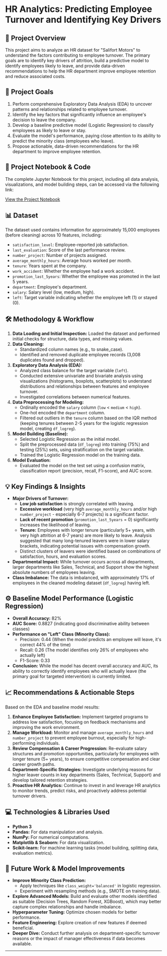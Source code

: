 # HR Analytics: Predicting Employee Turnover and Identifying Key Drivers

## 🚀 Project Overview

This project aims to analyze an HR dataset for "Salifort Motors" to understand the factors contributing to employee turnover. The primary goals are to identify key drivers of attrition, build a predictive model to identify employees likely to leave, and provide data-driven recommendations to help the HR department improve employee retention and reduce associated costs.

## 🎯 Project Goals

1.  Perform comprehensive Exploratory Data Analysis (EDA) to uncover patterns and relationships related to employee turnover.
2.  Identify the key factors that significantly influence an employee's decision to leave the company.
3.  Develop a baseline predictive model (Logistic Regression) to classify employees as likely to leave or stay.
4.  Evaluate the model's performance, paying close attention to its ability to predict the minority class (employees who leave).
5.  Propose actionable, data-driven recommendations for the HR department to improve employee retention.

## 📂 Project Notebook & Code

The complete Jupyter Notebook for this project, including all data analysis, visualizations, and model building steps, can be accessed via the following link:

[View the Project Notebook](https://github.com/padman873/Course_7_Salifort_Motors_capstone_project/blob/main/Activity_%20Course%207%20Salifort%20Motors%20project%20lab.ipynb)
## 📊 Dataset

The dataset used contains information for approximately 15,000 employees (before cleaning) across 10 features, including:
* `satisfaction_level`: Employee-reported job satisfaction.
* `last_evaluation`: Score of the last performance review.
* `number_project`: Number of projects assigned.
* `average_monthly_hours`: Average hours worked per month.
* `tenure`: Years spent at the company.
* `work_accident`: Whether the employee had a work accident.
* `promotion_last_5years`: Whether the employee was promoted in the last 5 years.
* `department`: Employee's department.
* `salary`: Salary level (low, medium, high).
* `left`: Target variable indicating whether the employee left (1) or stayed (0).

## 🛠️ Methodology & Workflow

1.  **Data Loading and Initial Inspection:** Loaded the dataset and performed initial checks for structure, data types, and missing values.
2.  **Data Cleaning:**
    * Standardized column names (e.g., to snake_case).
    * Identified and removed duplicate employee records (3,008 duplicates found and dropped).
3.  **Exploratory Data Analysis (EDA):**
    * Analyzed class balance for the target variable (`left`).
    * Conducted extensive univariate and bivariate analysis using visualizations (histograms, boxplots, scatterplots) to understand distributions and relationships between features and employee turnover.
    * Investigated correlations between numerical features.
4.  **Data Preprocessing for Modeling:**
    * Ordinally encoded the `salary` column (`low` < `medium` < `high`).
    * One-hot encoded the `department` column.
    * Filtered out outliers in the `tenure` column based on the IQR method (keeping tenures between 2-5 years for the logistic regression model, creating `df_logreg`).
5.  **Model Building (Baseline):**
    * Selected Logistic Regression as the initial model.
    * Split the preprocessed data (`df_logreg`) into training (75%) and testing (25%) sets, using stratification on the target variable.
    * Trained the Logistic Regression model on the training data.
6.  **Model Evaluation:**
    * Evaluated the model on the test set using a confusion matrix, classification report (precision, recall, F1-score), and AUC score.

## 💡 Key Findings & Insights

* **Major Drivers of Turnover:**
    * **Low job satisfaction** is strongly correlated with leaving.
    * **Excessive workload** (very high `average_monthly_hours` and/or high `number_project` - especially 6-7 projects) is a significant factor.
    * **Lack of recent promotion** (`promotion_last_5years` = 0) significantly increases the likelihood of leaving.
    * **Tenure:** Employees with longer tenure (particularly 5+ years, with very high attrition at 6-7 years) are more likely to leave. Analysis suggested that many long-tenured leavers were in lower salary brackets, indicating potential issues with compensation growth.
    * Distinct clusters of leavers were identified based on combinations of satisfaction, hours, and evaluation scores.
* **Departmental Impact:** While turnover occurs across all departments, larger departments like Sales, Technical, and Support show the highest absolute numbers of employees leaving.
* **Class Imbalance:** The data is imbalanced, with approximately 17% of employees in the cleaned modeling dataset (`df_logreg`) having left.

## ⚙️ Baseline Model Performance (Logistic Regression)

* **Overall Accuracy:** 82%
* **AUC Score:** 0.8827 (indicating good discriminative ability between classes)
* **Performance on "Left" Class (Minority Class):**
    * Precision: 0.44 (When the model predicts an employee will leave, it's correct 44% of the time)
    * Recall: 0.26 (The model identifies only 26% of employees who actually left)
    * F1-Score: 0.33
* **Conclusion:** While the model has decent overall accuracy and AUC, its ability to correctly identify employees who will actually leave (the primary goal for targeted intervention) is currently limited.

## 📈 Recommendations & Actionable Steps

Based on the EDA and baseline model results:

1.  **Enhance Employee Satisfaction:** Implement targeted programs to address low satisfaction, focusing on feedback mechanisms and improving the work environment.
2.  **Manage Workload:** Monitor and manage `average_monthly_hours` and `number_project` to prevent employee burnout, especially for high-performing individuals.
3.  **Review Compensation & Career Progression:** Re-evaluate salary structures and promotion opportunities, particularly for employees with longer tenure (5+ years), to ensure competitive compensation and clear career growth paths.
4.  **Department-Specific Strategies:** Investigate underlying reasons for higher leaver counts in key departments (Sales, Technical, Support) and develop tailored retention strategies.
5.  **Proactive HR Analytics:** Continue to invest in and leverage HR analytics to monitor trends, predict risks, and proactively address potential turnover drivers.

## 💻 Technologies & Libraries Used

* **Python 3**
* **Pandas:** For data manipulation and analysis.
* **NumPy:** For numerical computations.
* **Matplotlib & Seaborn:** For data visualization.
* **Scikit-learn:** For machine learning tasks (model building, splitting data, evaluation metrics).

## 🔮 Future Work & Model Improvements

* **Improve Minority Class Prediction:**
    * Apply techniques like `class_weight='balanced'` in logistic regression.
    * Experiment with resampling methods (e.g., SMOTE on training data).
* **Explore Advanced Models:** Build and evaluate other models identified as suitable (Decision Trees, Random Forest, XGBoost), which may better capture complex relationships and handle imbalance.
* **Hyperparameter Tuning:** Optimize chosen models for better performance.
* **Feature Engineering:** Explore creation of new features if deemed beneficial.
* **Deeper Dive:** Conduct further analysis on department-specific turnover reasons or the impact of manager effectiveness if data becomes available.

---
